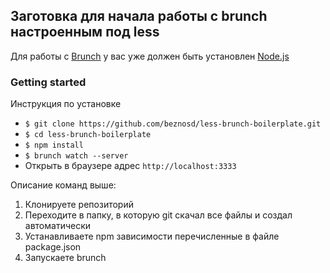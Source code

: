 ## Заготовка для начала работы с brunch настроенным под less

Для работы с [Brunch](http://brunch.io) у вас уже должен быть установлен [Node.js](https://nodejs.org/)

### Getting started

Инструкция по установке
   * `$ git clone https://github.com/beznosd/less-brunch-boilerplate.git`
   * `$ cd less-brunch-boilerplate`
   * `$ npm install`
   * `$ brunch watch --server`
   * Открыть в браузере адрес `http://localhost:3333`

Описание команд выше:
  1. Клонируете репозиторий
  2. Переходите в папку, в которую git скачал все файлы и создал автоматически
  3. Устанавливаете npm зависимости перечисленные в файле package.json
  4. Запускаете brunch
